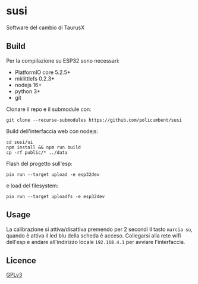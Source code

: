 ﻿# susi

Software del cambio di TaurusX

## Build

Per la compilazione su ESP32 sono necessari:

- PlatformIO core 5.2.5+
- mklittlefs 0.2.3+
- nodejs 16+
- python 3+
- git

Clonare il repo e il submodule con:

```shell
git clone --recurse-submodules https://github.com/policumbent/susi
```

Build dell'interfaccia web con nodejs:

```shell
cd susi/ui
npm install && npm run build
cp -rf public/* ../data
```

Flash del progetto sull'esp:

```shell
pio run --target upload -e esp32dev
```

e load del filesystem:

```shell
pio run --target uploadfs -e esp32dev
```

## Usage

La calibrazione si attiva/disattiva premendo per 2 secondi il tasto `marcia su`, 
quando è attiva il led blu della scheda è acceso. Collegarsi alla rete wifi dell'esp
e andare all'indirizzo locale `192.168.4.1` per avviare l'interfaccia.

## Licence

[GPLv3](LICENSE)
